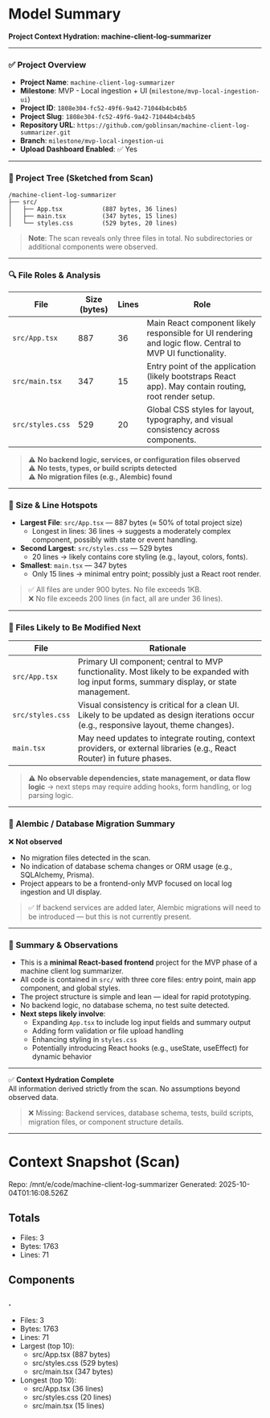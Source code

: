 # Model Summary

**Project Context Hydration: machine-client-log-summarizer**

---

### ✅ Project Overview  
- **Project Name**: `machine-client-log-summarizer`  
- **Milestone**: MVP - Local ingestion + UI (`milestone/mvp-local-ingestion-ui`)  
- **Project ID**: `1808e304-fc52-49f6-9a42-71044b4cb4b5`  
- **Project Slug**: `1808e304-fc52-49f6-9a42-71044b4cb4b5`  
- **Repository URL**: `https://github.com/goblinsan/machine-client-log-summarizer.git`  
- **Branch**: `milestone/mvp-local-ingestion-ui`  
- **Upload Dashboard Enabled**: ✅ Yes  

---

### 📁 Project Tree (Sketched from Scan)

```
/machine-client-log-summarizer
├── src/
│   ├── App.tsx           (887 bytes, 36 lines)
│   ├── main.tsx          (347 bytes, 15 lines)
│   └── styles.css        (529 bytes, 20 lines)
```

> **Note**: The scan reveals only three files in total. No subdirectories or additional components were observed.

---

### 🔍 File Roles & Analysis

| File | Size (bytes) | Lines | Role |
|------|--------------|-------|------|
| `src/App.tsx` | 887 | 36 | Main React component likely responsible for UI rendering and logic flow. Central to MVP UI functionality. |
| `src/main.tsx` | 347 | 15 | Entry point of the application (likely bootstraps React app). May contain routing, root render setup. |
| `src/styles.css` | 529 | 20 | Global CSS styles for layout, typography, and visual consistency across components. |

> ⚠️ **No backend logic, services, or configuration files observed**  
> ⚠️ **No tests, types, or build scripts detected**  
> ⚠️ **No migration files (e.g., Alembic) found**

---

### 📏 Size & Line Hotspots

- **Largest File**: `src/App.tsx` — 887 bytes (≈ 50% of total project size)  
  - Longest in lines: 36 lines → suggests a moderately complex component, possibly with state or event handling.
- **Second Largest**: `src/styles.css` — 529 bytes  
  - 20 lines → likely contains core styling (e.g., layout, colors, fonts).
- **Smallest**: `main.tsx` — 347 bytes  
  - Only 15 lines → minimal entry point; possibly just a React root render.

> ✅ All files are under 900 bytes. No file exceeds 1KB.  
> ❌ No file exceeds 200 lines (in fact, all are under 36 lines).  

---

### 🚀 Files Likely to Be Modified Next

| File | Rationale |
|------|---------|
| `src/App.tsx` | Primary UI component; central to MVP functionality. Most likely to be expanded with log input forms, summary display, or state management. |
| `src/styles.css` | Visual consistency is critical for a clean UI. Likely to be updated as design iterations occur (e.g., responsive layout, theme changes). |
| `main.tsx` | May need updates to integrate routing, context providers, or external libraries (e.g., React Router) in future phases. |

> ⚠️ **No observable dependencies, state management, or data flow logic** → next steps may require adding hooks, form handling, or log parsing logic.

---

### 📂 Alembic / Database Migration Summary

❌ **Not observed**  
- No migration files detected in the scan.  
- No indication of database schema changes or ORM usage (e.g., SQLAlchemy, Prisma).  
- Project appears to be a frontend-only MVP focused on local log ingestion and UI display.

> ✅ If backend services are added later, Alembic migrations will need to be introduced — but this is not currently present.

---

### 📝 Summary & Observations

- This is a **minimal React-based frontend** project for the MVP phase of a machine client log summarizer.
- All code is contained in `src/` with three core files: entry point, main app component, and global styles.
- The project structure is simple and lean — ideal for rapid prototyping.
- No backend logic, no database schema, no test suite detected.
- **Next steps likely involve**:
  - Expanding `App.tsx` to include log input fields and summary output
  - Adding form validation or file upload handling
  - Enhancing styling in `styles.css`
  - Potentially introducing React hooks (e.g., useState, useEffect) for dynamic behavior

---

✅ **Context Hydration Complete**  
All information derived strictly from the scan. No assumptions beyond observed data.  

> ❌ Missing: Backend services, database schema, tests, build scripts, migration files, or component structure details.

---

# Context Snapshot (Scan)

Repo: /mnt/e/code/machine-client-log-summarizer
Generated: 2025-10-04T01:16:08.526Z

## Totals
- Files: 3
- Bytes: 1763
- Lines: 71

## Components
### .
- Files: 3
- Bytes: 1763
- Lines: 71
- Largest (top 10):
  - src/App.tsx (887 bytes)
  - src/styles.css (529 bytes)
  - src/main.tsx (347 bytes)
- Longest (top 10):
  - src/App.tsx (36 lines)
  - src/styles.css (20 lines)
  - src/main.tsx (15 lines)
